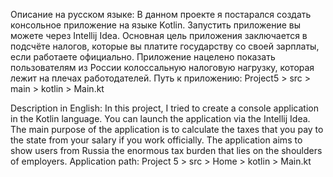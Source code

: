Описание на русском языке:
В данном проекте я постарался создать консольное приложение на языке Kotlin. 
Запустить приложение вы можете через Intellij Idea.
Основная цель приложения заключается в подсчёте налогов, которые вы платите государству со своей зарплаты, если работаете официально. 
Приложение нацелено показать пользователям из России колоссальную налоговую нагрузку, которая лежит на плечах работодателей. 
Путь к приложению: Project5 > src > main > kotlin > Main.kt

Description in English:
In this project, I tried to create a console application in the Kotlin language.
You can launch the application via the Intellij Idea.
The main purpose of the application is to calculate the taxes that you pay to the state from your salary if you work officially.
The application aims to show users from Russia the enormous tax burden that lies on the shoulders of employers.
Application path: Project 5 > src > Home > kotlin > Main.kt
